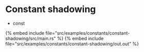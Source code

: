 # Constant shadowing

* const

{% embed include file="src/examples/constants/constant-shadowing/src/main.rs" %}
{% embed include file="src/examples/constants/constant-shadowing/out.out" %}


